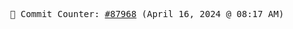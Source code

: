 <p align="center">
    <samp>
        📮 Commit Counter: <a href="https://github.com/Javascript-void0/Javascript-void0/commits/main">#87968</a> (April 16, 2024 @ 08:17 AM)
    </samp>
</p>